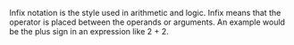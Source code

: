 Infix notation is the style used in arithmetic and logic. Infix means that the operator is placed between the operands or arguments. An example would be the plus sign in an expression like 2 + 2.

